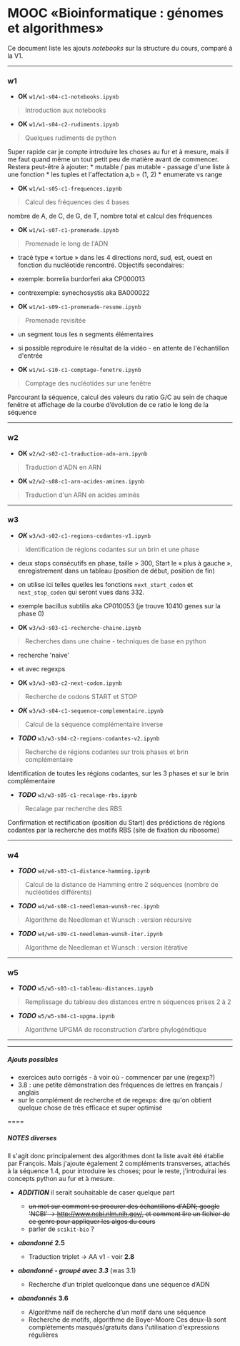 # MOOC «Bioinformatique : génomes et algorithmes»

Ce document liste les ajouts *notebooks* sur la structure du cours, comparé à la V1.

****
### w1

* **OK** `w1/w1-s04-c1-notebooks.ipynb`
> Introduction aux notebooks
 
* **OK** `w1/w1-s04-c2-rudiments.ipynb` 
> Quelques rudiments de python

  Super rapide car je compte introduire les choses au fur et à mesure, mais il me faut quand même un tout petit peu de matière avant de commencer. Restera peut-être à ajouter:
    * mutable / pas mutable - passage d'une liste à une fonction
    * les tuples et l'affectation a,b = (1, 2)
    * enumerate vs range

* **OK** `w1/w1-s05-c1-frequences.ipynb` 
> Calcul des fréquences des 4 bases

  nombre de A, de C, de G, de T, nombre total et calcul des fréquences

* **OK** `w1/w1-s07-c1-promenade.ipynb` 
> Promenade le long de l'ADN

  * tracé type « tortue » dans les 4 directions nord, sud, est, ouest en fonction du nucléotide rencontré. Objectifs secondaires:
  * exemple: borrelia burdorferi aka CP000013
  * contrexemple: synechosystis aka BA000022

* **OK** `w1/w1-s09-c1-promenade-resume.ipynb` 
> Promenade revisitée
  * un segment tous les n segments élémentaires
  * si possible reproduire le résultat de la vidéo - en attente de l'échantillon d'entrée

* **OK** `w1/w1-s10-c1-comptage-fenetre.ipynb`
> Comptage des nucléotides sur une fenêtre

  Parcourant la séquence, calcul des valeurs du ratio G/C au sein de chaque fenêtre et affichage de la courbe d’évolution de ce ratio le long de la séquence

****
### w2

* **OK** `w2/w2-s02-c1-traduction-adn-arn.ipynb`
> Traduction d'ADN en ARN

* **OK** `w2/w2-s08-c1-arn-acides-amines.ipynb`
> Traduction d'un ARN en acides aminés

****
### w3

* ***OK*** `w3/w3-s02-c1-regions-codantes-v1.ipynb`
> Identification de régions codantes sur un brin et une phase 
 
  * deux stops consécutifs en phase, taille > 300, Start le « plus à gauche », enregistrement dans un tableau (position de début, position de fin)
  * on utilise ici telles quelles les fonctions `next_start_codon` et `next_stop_codon` qui seront vues dans 332.
  * exemple bacillus subtilis aka CP010053 (je trouve 10410 genes sur la phase 0)

* **OK** `w3/w3-s03-c1-recherche-chaine.ipynb`
> Recherches dans une chaine - techniques de base en python

  * recherche 'naive' 
  * et avec regexps

* **OK** `w3/w3-s03-c2-next-codon.ipynb`
> Recherche de codons START et STOP 

* ***OK*** `w3/w3-s04-c1-sequence-complementaire.ipynb`
> Calcul de la séquence complémentaire inverse

* ***TODO*** `w3/w3-s04-c2-regions-codantes-v2.ipynb` 
> Recherche de régions codantes sur trois phases et brin complémentaire

  Identification de toutes les régions codantes, sur les 3 phases et sur le brin complémentaire

* ***TODO*** `w3/w3-s05-c1-recalage-rbs.ipynb`
> Recalage par recherche des RBS
 
  Confirmation et rectification (position du Start) des prédictions de régions codantes par la recherche des motifs RBS (site de fixation du ribosome)

****
### w4

* ***TODO*** `w4/w4-s03-c1-distance-hamming.ipynb`
> Calcul de la distance de Hamming entre 2 séquences (nombre de nucléotides différents)

* ***TODO*** `w4/w4-s08-c1-needleman-wunsh-rec.ipynb`
> Algorithme de Needleman et Wunsch : version récursive

* ***TODO*** `w4/w4-s09-c1-needleman-wunsh-iter.ipynb`
> Algorithme de Needleman et Wunsch : version itérative

****
### w5

* ***TODO*** `w5/w5-s03-c1-tableau-distances.ipynb`
> Remplissage du tableau des distances entre n séquences prises 2 à 2

* ***TODO*** `w5/w5-s04-c1-upgma.ipynb`
> Algorithme UPGMA de reconstruction d’arbre phylogénétique

****

****
##### Ajouts possibles

* exercices auto corrigés - à voir où - commencer par une (regexp?)
* 3.8 : une petite démonstration des fréquences de lettres en français / anglais
* sur le complément de recherche et de regexps: dire qu'on obtient quelque chose de très efficace et super optimisé

====
##### NOTES diverses


Il s'agit donc principalement des algorithmes dont la liste avait été établie par François. Mais j'ajoute également 2 compléments transverses, attachés à la séquence 1.4, pour introduire les choses; pour le reste, j'introduirai les concepts python au fur et à mesure.

* ***ADDITION*** il serait souhaitable de caser quelque part 

  * ~~un mot sur comment se procurer des échantillons d'ADN; google 'NCBI' -> http://www.ncbi.nlm.nih.gov/, et comment lire un fichier de ce genre pour appliquer les algos du cours~~
  * parler de `scikit-bio` ?

* ***abandonné*** **2.5** 
  * Traduction triplet -> AA v1 - voir **2.8**

* ***abandonné - groupé avec 3.3*** (was 3.1) 
  * Recherche d’un triplet quelconque dans une séquence d’ADN

* ***abandonnés*** **3.6** 
  * Algorithme naïf de recherche d’un motif dans une séquence
  * Recherche de motifs, algorithme de Boyer-Moore
  Ces deux-là sont complètements masqués/gratuits dans l'utilisation d'expressions régulières



